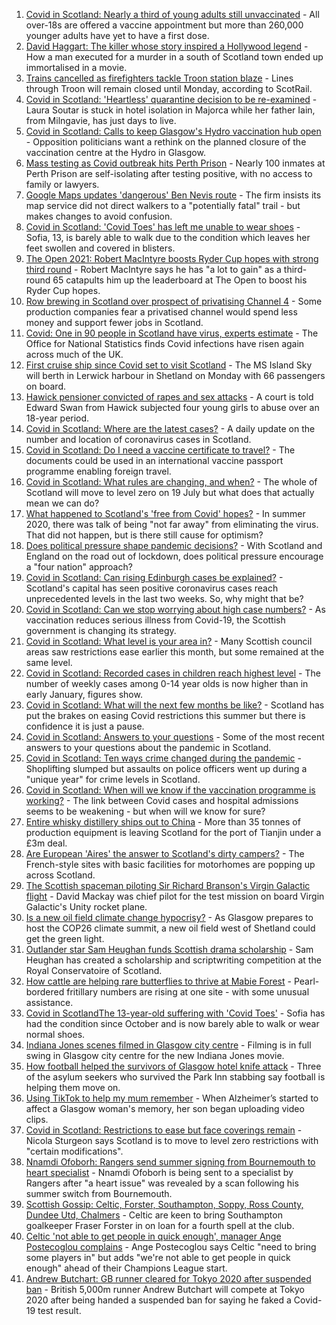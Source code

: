 1. [Covid in Scotland: Nearly a third of young adults still unvaccinated](https://www.bbc.co.uk/news/uk-scotland-57875256) - All over-18s are offered a vaccine appointment but more than 260,000 younger adults have yet to have a first dose.
2. [David Haggart: The killer whose story inspired a Hollywood legend](https://www.bbc.co.uk/news/uk-scotland-south-scotland-57650595) - How a man executed for a murder in a south of Scotland town ended up immortalised in a movie.
3. [Trains cancelled as firefighters tackle Troon station blaze](https://www.bbc.co.uk/news/uk-scotland-glasgow-west-57874972) - Lines through Troon will remain closed until Monday, according to ScotRail.
4. [Covid in Scotland: 'Heartless' quarantine decision to be re-examined](https://www.bbc.co.uk/news/uk-scotland-glasgow-west-57875096) - Laura Soutar is stuck in hotel isolation in Majorca while her father Iain, from Milngavie, has just days to live.
5. [Covid in Scotland: Calls to keep Glasgow's Hydro vaccination hub open](https://www.bbc.co.uk/news/uk-scotland-glasgow-west-57873556) - Opposition politicians want a rethink on the planned closure of the vaccination centre at the Hydro in Glasgow.
6. [Mass testing as Covid outbreak hits Perth Prison](https://www.bbc.co.uk/news/uk-scotland-tayside-central-57873846) - Nearly 100 inmates at Perth Prison are self-isolating after testing positive, with no access to family or lawyers.
7. [Google Maps updates 'dangerous' Ben Nevis route](https://www.bbc.co.uk/news/uk-scotland-highlands-islands-57873330) - The firm insists its map service did not direct walkers to a "potentially fatal" trail - but makes changes to avoid confusion.
8. [Covid in Scotland: 'Covid Toes' has left me unable to wear shoes](https://www.bbc.co.uk/news/uk-scotland-57865404) - Sofia, 13, is barely able to walk due to the condition which leaves her feet swollen and covered in blisters.
9. [The Open 2021: Robert MacIntyre boosts Ryder Cup hopes with strong third round](https://www.bbc.co.uk/sport/golf/57874667) - Robert MacIntyre says he has "a lot to gain" as a third-round 65 catapults him up the leaderboard at The Open to boost his Ryder Cup hopes.
10. [Row brewing in Scotland over prospect of privatising Channel 4](https://www.bbc.co.uk/news/uk-scotland-scotland-business-57864641) - Some production companies fear a privatised channel would spend less money and support fewer jobs in Scotland.
11. [Covid: One in 90 people in Scotland have virus, experts estimate](https://www.bbc.co.uk/news/uk-scotland-57865803) - The Office for National Statistics finds Covid infections have risen again across much of the UK.
12. [First cruise ship since Covid set to visit Scotland](https://www.bbc.co.uk/news/uk-scotland-highlands-islands-57862638) - The MS Island Sky will berth in Lerwick harbour in Shetland on Monday with 66 passengers on board.
13. [Hawick pensioner convicted of rapes and sex attacks](https://www.bbc.co.uk/news/uk-scotland-south-scotland-57861959) - A court is told Edward Swan from Hawick subjected four young girls to abuse over an 18-year period.
14. [Covid in Scotland: Where are the latest cases?](https://www.bbc.co.uk/news/uk-scotland-53511877) - A daily update on the number and location of coronavirus cases in Scotland.
15. [Covid in Scotland: Do I need a vaccine certificate to travel?](https://www.bbc.co.uk/news/uk-scotland-57519070) - The documents could be used in an international vaccine passport programme enabling foreign travel.
16. [Covid in Scotland: What rules are changing, and when?](https://www.bbc.co.uk/news/uk-scotland-53166816) - The whole of Scotland will move to level zero on 19 July but what does that actually mean we can do?
17. [What happened to Scotland's 'free from Covid' hopes?](https://www.bbc.co.uk/news/uk-scotland-57742212) - In summer 2020, there was talk of being "not far away" from eliminating the virus. That did not happen, but is there still cause for optimism?
18. [Does political pressure shape pandemic decisions?](https://www.bbc.co.uk/news/uk-scotland-scotland-politics-57737414) - With Scotland and England on the road out of lockdown, does political pressure encourage a "four nation" approach?
19. [Covid in Scotland: Can rising Edinburgh cases be explained?](https://www.bbc.co.uk/news/uk-scotland-57668976) - Scotland's capital has seen positive coronavirus cases reach unprecedented levels in the last two weeks. So, why might that be?
20. [Covid in Scotland: Can we stop worrying about high case numbers?](https://www.bbc.co.uk/news/uk-scotland-57581952) - As vaccination reduces serious illness from Covid-19, the Scottish government is changing its strategy.
21. [Covid in Scotland: What level is your area in?](https://www.bbc.co.uk/news/uk-scotland-57076243) - Many Scottish council areas saw restrictions ease earlier this month, but some remained at the same level.
22. [Covid in Scotland: Recorded cases in children reach highest level](https://www.bbc.co.uk/news/uk-scotland-57398757) - The number of weekly cases among 0-14 year olds is now higher than in early January, figures show.
23. [Covid in Scotland: What will the next few months be like?](https://www.bbc.co.uk/news/uk-scotland-57500221) - Scotland has put the brakes on easing Covid restrictions this summer but there is confidence it is just a pause.
24. [Covid in Scotland: Answers to your questions](https://www.bbc.co.uk/news/uk-scotland-57361417) - Some of the most recent answers to your questions about the pandemic in Scotland.
25. [Covid in Scotland: Ten ways crime changed during the pandemic](https://www.bbc.co.uk/news/uk-scotland-57357800) - Shoplifting slumped but assaults on police officers went up during a "unique year" for crime levels in Scotland.
26. [Covid in Scotland: When will we know if the vaccination programme is working?](https://www.bbc.co.uk/news/uk-scotland-57328828) - The link between Covid cases and hospital admissions seems to be weakening - but when will we know for sure?
27. [Entire whisky distillery ships out to China](https://www.bbc.co.uk/news/uk-scotland-scotland-business-57825081) - More than 35 tonnes of production equipment is leaving Scotland for the port of Tianjin under a £3m deal.
28. [Are European 'Aires' the answer to Scotland's dirty campers?](https://www.bbc.co.uk/news/uk-scotland-57803377) - The French-style sites with basic facilities for motorhomes are popping up across Scotland.
29. [The Scottish spaceman piloting Sir Richard Branson's Virgin Galactic flight](https://www.bbc.co.uk/news/uk-scotland-highlands-islands-57786412) - David Mackay was chief pilot for the test mission on board Virgin Galactic's Unity rocket plane.
30. [Is a new oil field climate change hypocrisy?](https://www.bbc.co.uk/news/uk-scotland-57762927) - As Glasgow prepares to host the COP26 climate summit, a new oil field west of Shetland could get the green light.
31. [Outlander star Sam Heughan funds Scottish drama scholarship](https://www.bbc.co.uk/news/uk-scotland-57720794) - Sam Heughan has created a scholarship and scriptwriting competition at the Royal Conservatoire of Scotland.
32. [How cattle are helping rare butterflies to thrive at Mabie Forest](https://www.bbc.co.uk/news/uk-scotland-south-scotland-57636202) - Pearl-bordered fritillary numbers are rising at one site - with some unusual assistance.
33. [Covid in ScotlandThe 13-year-old suffering with 'Covid Toes'](https://www.bbc.co.uk/news/uk-scotland-57867125) - Sofia has had the condition since October and is now barely able to walk or wear normal shoes.
34. [Indiana Jones scenes filmed in Glasgow city centre](https://www.bbc.co.uk/news/uk-scotland-57861704) - Filming is in full swing in Glasgow city centre for the new Indiana Jones movie.
35. [How football helped the survivors of Glasgow hotel knife attack](https://www.bbc.co.uk/news/uk-scotland-57841539) - Three of the asylum seekers who survived the Park Inn stabbing say football is helping them move on.
36. [Using TikTok to help my mum remember](https://www.bbc.co.uk/news/uk-scotland-57832429) - When Alzheimer’s started to affect a Glasgow woman's memory, her son began uploading video clips.
37. [Covid in Scotland: Restrictions to ease but face coverings remain](https://www.bbc.co.uk/news/uk-scotland-57826443) - Nicola Sturgeon says Scotland is to move to level zero restrictions with "certain modifications".
38. [Nnamdi Ofoborh: Rangers send summer signing from Bournemouth to heart specialist](https://www.bbc.co.uk/sport/football/57875784) - Nnamdi Ofoborh is being sent to a specialist by Rangers after "a heart issue" was revealed by a scan following his summer switch from Bournemouth.
39. [Scottish Gossip: Celtic, Forster, Southampton, Soppy, Ross County, Dundee Utd, Chalmers](https://www.bbc.co.uk/sport/football/57878607) - Celtic are keen to bring Southampton goalkeeper Fraser Forster in on loan for a fourth spell at the club.
40. [Celtic 'not able to get people in quick enough', manager Ange Postecoglou complains](https://www.bbc.co.uk/sport/football/57875790) - Ange Postecoglou says Celtic "need to bring some players in" but adds "we're not able to get people in quick enough" ahead of their Champions League start.
41. [Andrew Butchart: GB runner cleared for Tokyo 2020 after suspended ban](https://www.bbc.co.uk/sport/athletics/57872734) - British 5,000m runner Andrew Butchart will compete at Tokyo 2020 after being handed a suspended ban for saying he faked a Covid-19 test result.
